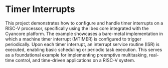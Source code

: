 # Timer Interrupts
This project demonstrates how to configure and handle timer interrupts on a RISC-V processor, specifically using the Ibex core integrated with the Cyancore platform. The example showcases a bare-metal implementation in which a machine timer interrupt (MTIMER) is configured to trigger periodically. Upon each timer interrupt, an interrupt service routine (ISR) is executed, enabling basic scheduling or periodic task execution. This serves as a foundational example for implementing preemptive multitasking, real-time control, and time-driven applications on a RISC-V system.
